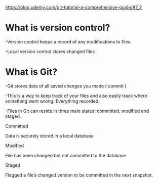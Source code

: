 https://blog.udemy.com/git-tutorial-a-comprehensive-guide/#7_2

# What is version control?

-Version control keeps a record of any modifications to files

-Local version control stores changed files

# What is Git?

-Git stores data of all saved changes you made ( commit )

-This is a way to keep track of your files and also easily track where something went wrong. Everything recorded.

-Files in Git can reside in three main states: committed, modified and staged.

Committed

Data is securely stored in a local database

Modified

File has been changed but not committed to the database

Staged

Flagged a file’s changed version to be committed in the next snapshot.


